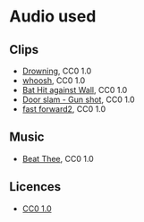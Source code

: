 # Audio used

## Clips

- [Drowning](https://freesound.org/people/sarson/sounds/144201/), CC0 1.0
- [whoosh](https://freesound.org/people/qubodup/sounds/60013/), CC0 1.0
- [Bat Hit against Wall](https://freesound.org/people/Kane53126/sounds/257929/), CC0 1.0
- [Door slam - Gun shot](https://freesound.org/people/coolguy244e/sounds/266915/), CC0 1.0
- [fast forward2](https://freesound.org/people/ricardri/sounds/23158/), CC0 1.0

## Music

- [Beat Thee](https://freepd.com/music/Beat%20Thee.mp3), CC0 1.0

## Licences

- [CC0 1.0](https://creativecommons.org/publicdomain/zero/1.0/)
